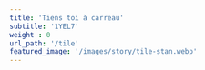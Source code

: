 ```yaml
---
title: 'Tiens toi à carreau'
subtitle: '1YEL7'
weight : 0
url_path: '/tile'
featured_image: '/images/story/tile-stan.webp'
---
```


